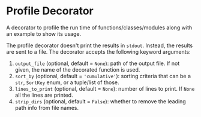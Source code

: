 # Profile Decorator
A decorator to profile the run time of functions/classes/modules along with an example to show its usage.

The profile decorator doesn't print the results in `stdout`. Instead, the results are sent to a file. The decorator accepts the following keyword arguments:
1. `output_file` (optional, default = `None`): path of the output file. If not given, the name of the decorated function is used.
2. `sort_by` (optional, default = `'cumulative'`): sorting criteria that can be a `str`, `SortKey` enum, or a tuple/list of those.
3. `lines_to_print` (optional, default = `None`): number of lines to print. If `None` all the lines are printed.
4. `strip_dirs` (optional, default = `False`): whether to remove the leading path info from file names.
